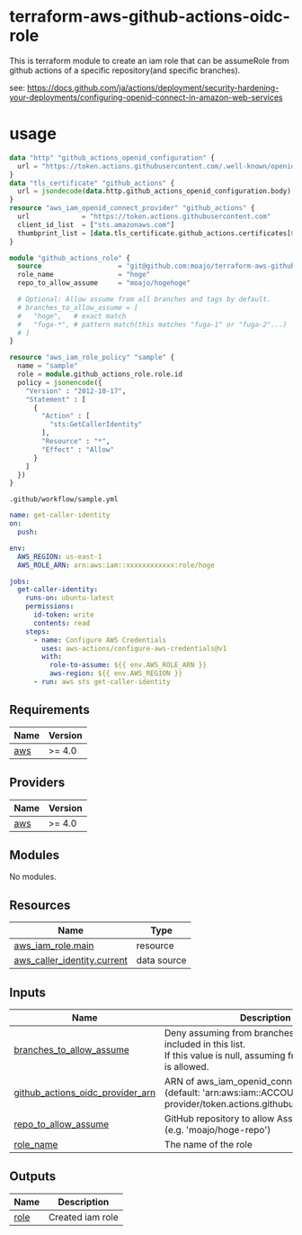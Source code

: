 # terraform-aws-github-actions-oidc-role

This is terraform module to create an iam role that can be assumeRole from github actions of a specific repository(and specific branches).

see: https://docs.github.com/ja/actions/deployment/security-hardening-your-deployments/configuring-openid-connect-in-amazon-web-services

# usage

```tf
data "http" "github_actions_openid_configuration" {
  url = "https://token.actions.githubusercontent.com/.well-known/openid-configuration"
}
data "tls_certificate" "github_actions" {
  url = jsondecode(data.http.github_actions_openid_configuration.body).jwks_uri
}
resource "aws_iam_openid_connect_provider" "github_actions" {
  url             = "https://token.actions.githubusercontent.com"
  client_id_list  = ["sts.amazonaws.com"]
  thumbprint_list = [data.tls_certificate.github_actions.certificates[0].sha1_fingerprint]
}

module "github_actions_role" {
  source                   = "git@github.com:moajo/terraform-aws-github-actions-oidc-role.git?ref=v3.1.0"
  role_name                = "hoge"
  repo_to_allow_assume     = "moajo/hogehoge"

  # Optional: Allow assume from all branches and tags by default.
  # branches_to_allow_assume = [
  #   "hoge",   # exact match
  #   "fuga-*", # pattern match(this matches "fuga-1" or "fuga-2"...)
  # ]
}

resource "aws_iam_role_policy" "sample" {
  name = "sample"
  role = module.github_actions_role.role.id
  policy = jsonencode({
    "Version" : "2012-10-17",
    "Statement" : [
      {
        "Action" : [
          "sts:GetCallerIdentity"
        ],
        "Resource" : "*",
        "Effect" : "Allow"
      }
    ]
  })
}
```

`.github/workflow/sample.yml`

```yml
name: get-caller-identity
on:
  push:

env:
  AWS_REGION: us-east-1
  AWS_ROLE_ARN: arn:aws:iam::xxxxxxxxxxxx:role/hoge

jobs:
  get-caller-identity:
    runs-on: ubuntu-latest
    permissions:
      id-token: write
      contents: read
    steps:
      - name: Configure AWS Credentials
        uses: aws-actions/configure-aws-credentials@v1
        with:
          role-to-assume: ${{ env.AWS_ROLE_ARN }}
          aws-region: ${{ env.AWS_REGION }}
      - run: aws sts get-caller-identity
```

<!-- BEGIN_TF_DOCS -->

## Requirements

| Name                                                   | Version |
| ------------------------------------------------------ | ------- |
| <a name="requirement_aws"></a> [aws](#requirement_aws) | >= 4.0  |

## Providers

| Name                                             | Version |
| ------------------------------------------------ | ------- |
| <a name="provider_aws"></a> [aws](#provider_aws) | >= 4.0  |

## Modules

No modules.

## Resources

| Name                                                                                                                          | Type        |
| ----------------------------------------------------------------------------------------------------------------------------- | ----------- |
| [aws_iam_role.main](https://registry.terraform.io/providers/hashicorp/aws/latest/docs/resources/iam_role)                     | resource    |
| [aws_caller_identity.current](https://registry.terraform.io/providers/hashicorp/aws/latest/docs/data-sources/caller_identity) | data source |

## Inputs

| Name                                                                                                                              | Description                                                                                                                          | Type           | Default | Required |
| --------------------------------------------------------------------------------------------------------------------------------- | ------------------------------------------------------------------------------------------------------------------------------------ | -------------- | ------- | :------: |
| <a name="input_branches_to_allow_assume"></a> [branches_to_allow_assume](#input_branches_to_allow_assume)                         | Deny assuming from branches other than those included in this list.<br>If this value is null, assuming from all branches is allowed. | `list(string)` | `null`  |    no    |
| <a name="input_github_actions_oidc_provider_arn"></a> [github_actions_oidc_provider_arn](#input_github_actions_oidc_provider_arn) | ARN of aws_iam_openid_connect_provider<br>(default: 'arn:aws:iam::ACCOUNT_ID:oidc-provider/token.actions.githubusercontent.com')     | `string`       | `null`  |    no    |
| <a name="input_repo_to_allow_assume"></a> [repo_to_allow_assume](#input_repo_to_allow_assume)                                     | GitHub repository to allow Assume for this role.<br>(e.g. 'moajo/hoge-repo')                                                         | `string`       | n/a     |   yes    |
| <a name="input_role_name"></a> [role_name](#input_role_name)                                                                      | The name of the role                                                                                                                 | `string`       | n/a     |   yes    |

## Outputs

| Name                                            | Description      |
| ----------------------------------------------- | ---------------- |
| <a name="output_role"></a> [role](#output_role) | Created iam role |

<!-- END_TF_DOCS -->

